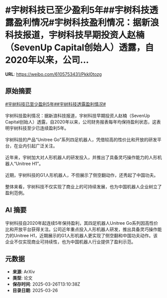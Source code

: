 # #宇树科技已至少盈利5年##宇树科技透露盈利情况#宇树科技盈利情况：据新浪科技报道，宇树科技早期投资人赵楠（SevenUp Capital创始人）透露，自2020年以来，公司...

**URL**: https://weibo.com/6105753431/Pkkl0tozg

## 原始摘要

<a href="https://m.weibo.cn/search?containerid=231522type%3D1%26t%3D10%26q%3D%23%E5%AE%87%E6%A0%91%E7%A7%91%E6%8A%80%E5%B7%B2%E8%87%B3%E5%B0%91%E7%9B%88%E5%88%A95%E5%B9%B4%23&amp;extparam=%23%E5%AE%87%E6%A0%91%E7%A7%91%E6%8A%80%E5%B7%B2%E8%87%B3%E5%B0%91%E7%9B%88%E5%88%A95%E5%B9%B4%23" data-hide=""><span class="surl-text">#宇树科技已至少盈利5年#</span></a><a href="https://m.weibo.cn/search?containerid=231522type%3D1%26t%3D10%26q%3D%23%E5%AE%87%E6%A0%91%E7%A7%91%E6%8A%80%E9%80%8F%E9%9C%B2%E7%9B%88%E5%88%A9%E6%83%85%E5%86%B5%23&amp;extparam=%23%E5%AE%87%E6%A0%91%E7%A7%91%E6%8A%80%E9%80%8F%E9%9C%B2%E7%9B%88%E5%88%A9%E6%83%85%E5%86%B5%23" data-hide=""><span class="surl-text">#宇树科技透露盈利情况#</span></a><br><br>宇树科技盈利情况：据新浪科技报道，宇树科技早期投资人赵楠（SevenUp Capital创始人）透露，自2020年以来，公司财务报表每年均保持盈利状态，这表明宇树科技至少已连续盈利5年。<br><br>宇树科技的产品“Unitree Go”系列四足机器人，凭借较高的性价比和开放的研发平台，在业内引起广泛关注。<br><br>近年来，宇树加大对人形机器人的研发投入，并推出了具备灵巧操作能力的人形机器人“Unitree H1”。<br><br>近期，宇树科技的G1人形机器人，不但展示了侧空翻动作，还秀起了中国功夫。<br><br>整体来看，宇树科技不仅实现了商业上的可持续发展，也为中国机器人企业树立了盈利范例。

## AI 摘要

宇树科技自2020年起连续5年保持盈利，其四足机器人Unitree Go系列因高性价比和开放平台获得关注。公司近年重点投入人形机器人研发，推出具备灵巧操作能力的Unitree H1，近期展示的G1人形机器人更实现了侧空翻和中国功夫动作。该企业不仅实现商业可持续性，也为中国机器人行业提供了盈利示范。

## 元数据

- **来源**: ArXiv
- **类型**: 论文
- **保存时间**: 2025-03-26T13:10:38Z
- **目录日期**: 2025-03-26
